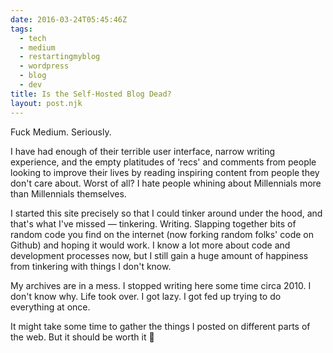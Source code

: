 ```yaml
---
date: 2016-03-24T05:45:46Z
tags:
  - tech
  - medium
  - restartingmyblog
  - wordpress
  - blog
  - dev
title: Is the Self-Hosted Blog Dead?
layout: post.njk
---
```


Fuck Medium. Seriously.

I have had enough of their terrible user interface, narrow writing experience, and the empty platitudes of &#8216;recs' and comments from people looking to improve their lives by reading inspiring content from people they don't care about. Worst of all? I hate people whining about Millennials more than Millennials themselves.

I started this site precisely so that I could tinker around under the hood, and that's what I've missed — tinkering. Writing. Slapping together bits of random code you find on the internet (now forking random folks' code on Github) and hoping it would work. I know a lot more about code and development processes now, but I still gain a huge amount of happiness from tinkering with things I don't know.

My archives are in a mess. I stopped writing here some time circa 2010. I don't know why. Life took over. I got lazy. I got fed up trying to do everything at once.

It might take some time to gather the things I posted on different parts of the web. But it should be worth it 🙂
